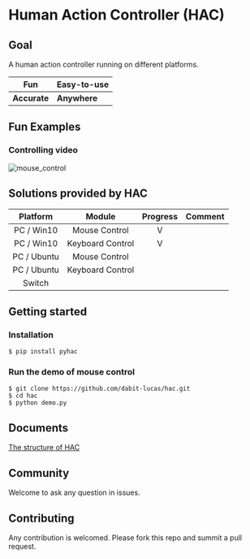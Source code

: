 # Human Action Controller (HAC)

## Goal
A human action controller running on different platforms.

| Fun      | Easy-to-use |
| -------- | --------    |
| **Accurate** | **Anywhere** |

## Fun Examples

### Controlling video
![mouse_control](https://github.com/dabit-lucas/hac/blob/main/images/mouse_control_small.gif?raw=true)

## Solutions provided by HAC
|      Platform      |      Module      | Progress | Comment |
|:------------------:|:----------------:|:--------:|:-------:|
| PC / Win10 |  Mouse Control   |    V     |         |
| PC / Win10 | Keyboard Control |    V     |         |
| PC / Ubuntu | Mouse Control |         |         |
| PC / Ubuntu | Keyboard Control |         |         |
| Switch                   |                  |          |

## Getting started

### Installation
```
$ pip install pyhac
```
### Run the demo of mouse control
```
$ git clone https://github.com/dabit-lucas/hac.git
$ cd hac
$ python demo.py
```

## Documents
[The structure of HAC](https://github.com/dabit-lucas/hac/tree/main/pyhac/README.md)

## Community
Welcome to ask any question in issues.

## Contributing
Any contribution is welcomed. Please fork this repo and summit a pull request.